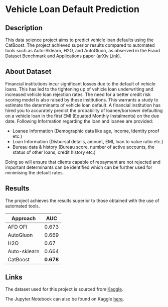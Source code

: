 # Vehicle Loan Default Prediction


## Description
This data science project aims to predict vehicle loan defaults using the CatBoost. The project achieved superior results compared to automated tools such as Auto-Sklearn, H2O, and AutoGluon, as observed in the Fraud Dataset Benchmark and Applications paper ([arXiv Link](https://arxiv.org/abs/2208.14417)).

## About Dataset
Financial institutions incur significant losses due to the default of vehicle loans. This has led to the tightening up of vehicle loan underwriting and increased vehicle loan rejection rates. The need for a better credit risk scoring model is also raised by these institutions. This warrants a study to estimate the determinants of vehicle loan default.
A financial institution has hired you to accurately predict the probability of loanee/borrower defaulting on a vehicle loan in the first EMI (Equated Monthly Instalments) on the due date. Following Information regarding the loan and loanee are provided:

- Loanee Information (Demographic data like age, income, Identity proof etc.)
- Loan Information (Disbursal details, amount, EMI, loan to value ratio etc.)
- Bureau data & history (Bureau score, number of active accounts, the status of other loans, credit history etc.)

Doing so will ensure that clients capable of repayment are not rejected and important determinants can be identified which can be further used for minimising the default rates.

## Results

The project achieves the results superior to those obtained with the use of automated tools.

| Approach    | AUC |
|-------------|-----|
|AFD OFI      | 0.673|
|AutoGluon    | 0.669|
|H2O          | 0.67|
|Auto-sklearn | 0.664|
|CatBoost     | **0.678**|

## Links


The dataset used for this project is sourced from [Kaggle](https://www.kaggle.com/datasets/avikpaul4u/vehicle-loan-default-prediction).

The Jupyter Notebook can also be found on Kaggle [here](https://www.kaggle.com/code/ye2531/vehicle-loan-default-prediction-with-catboost/notebook).

